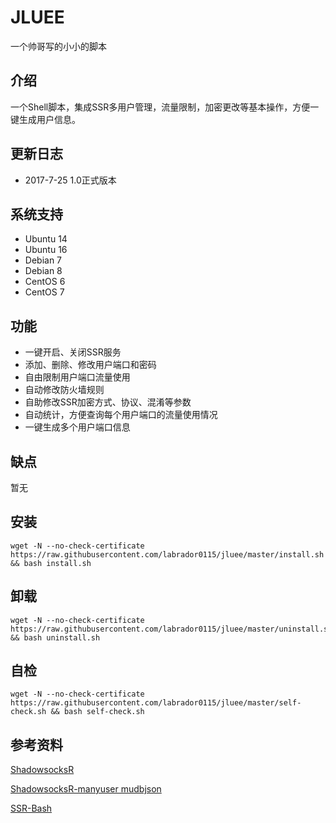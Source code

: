 # JLUEE #
一个帅哥写的小小的脚本

## 介绍 ##
一个Shell脚本，集成SSR多用户管理，流量限制，加密更改等基本操作，方便一键生成用户信息。

## 更新日志 ##
- 2017-7-25 1.0正式版本

## 系统支持 ##
* Ubuntu 14
* Ubuntu 16
* Debian 7
* Debian 8
* CentOS 6
* CentOS 7

## 功能 ##
- 一键开启、关闭SSR服务
- 添加、删除、修改用户端口和密码
- 自由限制用户端口流量使用
- 自动修改防火墙规则
- 自助修改SSR加密方式、协议、混淆等参数
- 自动统计，方便查询每个用户端口的流量使用情况
- 一键生成多个用户端口信息

## 缺点 ##
暂无

## 安装 ##
    wget -N --no-check-certificate https://raw.githubusercontent.com/labrador0115/jluee/master/install.sh && bash install.sh

## 卸载 ##
    wget -N --no-check-certificate https://raw.githubusercontent.com/labrador0115/jluee/master/uninstall.sh && bash uninstall.sh
    
## 自检 ##
    wget -N --no-check-certificate https://raw.githubusercontent.com/labrador0115/jluee/master/self-check.sh && bash self-check.sh

## 参考资料 ##
[ShadowsocksR](https://github.com/FunctionClub/shadowsocksr)

[ShadowsocksR-manyuser mudbjson](https://github.com/breakwa11/shadowsocks-rss/wiki/Server-Setup(manyuser-with-mudbjson))

[SSR-Bash](https://github.com/FunctionClub/SSR-Bash)
